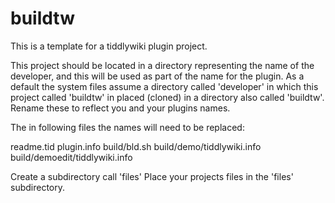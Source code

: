 # buildtw

This is a template for a tiddlywiki plugin project. 

This project should be located in a directory representing the name of the developer,
and this will be used as part of the name for the plugin. As a default the system files 
assume a directory called 'developer' in which this project called 'buildtw' in placed (cloned)
in a directory also called 'buildtw'. Rename these to reflect you and your plugins names.

The in following files the names will need to be replaced:

readme.tid
plugin.info
build/bld.sh
build/demo/tiddlywiki.info
build/demoedit/tiddlywiki.info

Create a subdirectory call 'files'
Place your projects files in the 'files' subdirectory.
